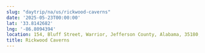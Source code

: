```yaml
---
slug: "daytrip/na/us/rickwood-caverns"
date: '2025-05-23T00:00:00'
lat: '33.8142682'
lng: '-86.8094394'
location: 154, Bluff Street, Warrior, Jefferson County, Alabama, 35180, United States
title: Rickwood Caverns
---
```



